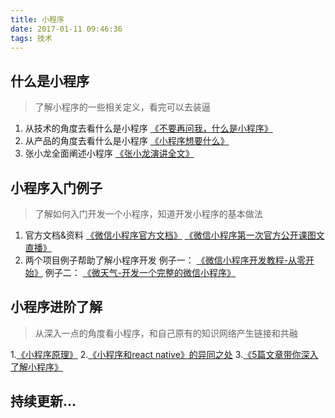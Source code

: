 ```yaml
---
title: 小程序
date: 2017-01-11 09:46:36
tags: 技术
---
```

## 什么是小程序

>了解小程序的一些相关定义，看完可以去装逼

1. 从技术的角度去看什么是小程序
[《不要再问我，什么是小程序》][1]
2. 从产品的角度去看什么是小程序
[《小程序想要什么》][2]
3. 张小龙全面阐述小程序
[《张小龙演讲全文》][3]

##	小程序入门例子

>了解如何入门开发一个小程序，知道开发小程序的基本做法

1. 官方文档&资料
[《微信小程序官方文档》][4]
[《微信小程序第一次官方公开课图文直播》][5]
2. 两个项目例子帮助了解小程序开发
例子一：
[《微信小程序开发教程-从零开始》][6]
例子二：
[《微天气-开发一个完整的微信小程序》][7]


## 小程序进阶了解
>从深入一点的角度看小程序，和自己原有的知识网络产生链接和共融

1.[《小程序原理》][8]
2.[《小程序和react native》的异同之处][9]
3.[《5篇文章带你深入了解小程序》][10]

## 持续更新...

[1]: http://mp.weixin.qq.com/s?__biz=MzI4ODUxNTczMA==&mid=2247483960&idx=1&sn=f3c438b6cef66a9f312491a57b0419da&scene=0#wechat_redirect
[2]: http://mp.weixin.qq.com/s/6iIM1smHeTZFTPe17QvPog
[3]: http://mp.weixin.qq.com/s?__biz=MzA3Njg4NTI1NQ==&mid=2649860017&idx=1&sn=c8dfa7deac5724f6064aea87e4fc0454&chksm=875f7bd9b028f2cfdfc65dd0a0f33e472a8b8fc9c72837e8171510d7ec29f8e612b07b806a96#rd
[4]: https://mp.weixin.qq.com/debug/wxadoc/dev/?t=201716
[5]: https://www.diycode.cc/topics/449
[6]: http://swiftcafe.io/2016/09/24/wx-app/
[7]: http://swiftcafe.io/2016/09/24/wx-app/
[8]: http://www.jianshu.com/p/fe7a8737680f
[9]: http://crash.163.com/#news/!newsId=38
[10]: http://mp.weixin.qq.com/s?__biz=MjM5Mjg4NDMwMA==&mid=2652974151&idx=1&sn=797821f7429ce78aa97b03555dae1d07#rd
